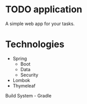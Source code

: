 # TODO application

A simple web app for your tasks.

# Technologies
* Spring
  * Boot
  * Data
  * Security
* Lombok
* Thymeleaf

Build System - Gradle